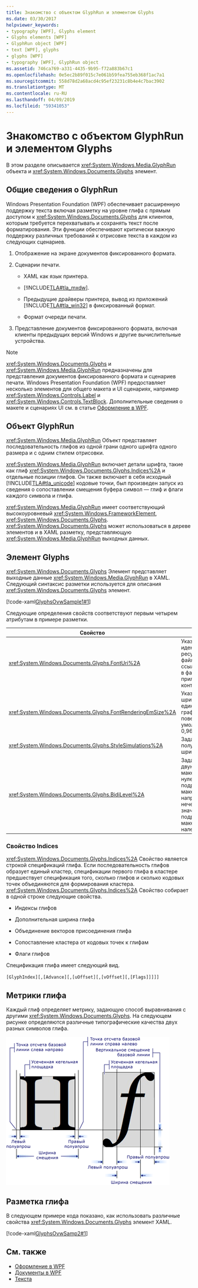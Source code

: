 ```yaml
---
title: Знакомство с объектом GlyphRun и элементом Glyphs
ms.date: 03/30/2017
helpviewer_keywords:
- typography [WPF], Glyphs element
- Glyphs elements [WPF]
- GlyphRun object [WPF]
- text [WPF], glyphs
- glyphs [WPF]
- typography [WPF], GlyphRun object
ms.assetid: 746ca769-a331-4435-9b95-f72a883b67c1
ms.openlocfilehash: 0e5ec2b89f015c7e061b59fea755eb368f1ac7a1
ms.sourcegitcommit: 558d78d2a68acd4c95ef23231c8b4e4c7bac3902
ms.translationtype: MT
ms.contentlocale: ru-RU
ms.lasthandoff: 04/09/2019
ms.locfileid: "59341053"
---
```

# <a name="introduction-to-the-glyphrun-object-and-glyphs-element"></a>Знакомство с объектом GlyphRun и элементом Glyphs
В этом разделе описывается <xref:System.Windows.Media.GlyphRun> объекта и <xref:System.Windows.Documents.Glyphs> элемент.  

<a name="text_glyphrunovw_intro"></a>   
## <a name="introduction-to-glyphrun"></a>Общие сведения о GlyphRun  
 Windows Presentation Foundation (WPF) обеспечивает расширенную поддержку текста включая разметку на уровне глифа с прямым доступом к <xref:System.Windows.Documents.Glyphs> для клиентов, которым требуется перехватывать и сохранять текст после форматирования. Эти функции обеспечивают критически важную поддержку различных требований к отрисовке текста в каждом из следующих сценариев.  
  
1. Отображение на экране документов фиксированного формата.  
  
2. Сценарии печати.  
  
    -   XAML как язык принтера.  
  
    -   [!INCLUDE[TLA#tla_mxdw](../../../../includes/tlasharptla-mxdw-md.md)].  
  
    -   Предыдущие драйверы принтера, вывод из приложений [!INCLUDE[TLA#tla_win32](../../../../includes/tlasharptla-win32-md.md)] в фиксированный формат.  
  
    -   Формат очереди печати.  
  
3. Представление документов фиксированного формата, включая клиенты предыдущих версий Windows и другие вычислительные устройства.  
  
> [!NOTE]
>  <xref:System.Windows.Documents.Glyphs> и <xref:System.Windows.Media.GlyphRun> предназначены для представления документов фиксированного формата и сценариев печати. Windows Presentation Foundation (WPF) предоставляет несколько элементов для общего макета и UI  сценариях, например <xref:System.Windows.Controls.Label> и <xref:System.Windows.Controls.TextBlock>. Дополнительные сведения о макете и сценариях UI см. в статье [Оформление в WPF](typography-in-wpf.md).  
  
<a name="text_glyphrunovw_glyphrunobject"></a>   
## <a name="the-glyphrun-object"></a>Объект GlyphRun  
 <xref:System.Windows.Media.GlyphRun> Объект представляет последовательность глифов из одной грани одного шрифта одного размера и с одним стилем отрисовки.  
  
 <xref:System.Windows.Media.GlyphRun> включает детали шрифта, такие как глиф <xref:System.Windows.Documents.Glyphs.Indices%2A> и отдельные позиции глифов. Он также включает в себя исходный [!INCLUDE[TLA#tla_unicode](../../../../includes/tlasharptla-unicode-md.md)] кодовые точки, был произведен запуск из сведения о сопоставлении смещения буфера символ — глиф и флаги каждого символа и глифа.  
  
 <xref:System.Windows.Media.GlyphRun> имеет соответствующий высокоуровневый <xref:System.Windows.FrameworkElement>, <xref:System.Windows.Documents.Glyphs>. <xref:System.Windows.Documents.Glyphs> может использоваться в дереве элементов и в XAML разметку, представляющую <xref:System.Windows.Media.GlyphRun> выходных данных.  
  
<a name="text_glyphrunovw_glyphselement"></a>   
## <a name="the-glyphs-element"></a>Элемент Glyphs  
 <xref:System.Windows.Documents.Glyphs> Элемент представляет выходные данные <xref:System.Windows.Media.GlyphRun> в XAML. Следующий синтаксис разметки используется для описания <xref:System.Windows.Documents.Glyphs> элемент.  
  
 [!code-xaml[GlyphsOvwSample1#1](~/samples/snippets/csharp/VS_Snippets_Wpf/GlyphsOvwSample1/CS/default.xaml#1)]  
  
 Следующие определения свойств соответствуют первым четырем атрибутам в примере разметки.  
  
|Свойство|Описание|  
|--------------|-----------------|  
|<xref:System.Windows.Documents.Glyphs.FontUri%2A>|Указывает идентификатор ресурса: имя файла, URI, или ссылку на ресурс в файле .exe или приложения контейнера.|  
|<xref:System.Windows.Documents.Glyphs.FontRenderingEmSize%2A>|Указывает размер шрифта в единицах графической поверхности (по умолчанию — 0,96 дюйма).|  
|<xref:System.Windows.Documents.Glyphs.StyleSimulations%2A>|Задает флаги для полужирного шрифта и курсива.|  
|<xref:System.Windows.Documents.Glyphs.BidiLevel%2A>|Задает уровень двунаправленного макета. Четные и нулевые значения подразумевают макет слева направо; нечетные значения подразумевают макет справа налево.|  
  
<a name="text_glyphrunovw_indicesproperty"></a>   
### <a name="indices-property"></a>Свойство Indices  
 <xref:System.Windows.Documents.Glyphs.Indices%2A> Свойство является строкой спецификаций глифа. Если последовательность глифов образует единый кластер, спецификации первого глифа в кластере предшествует спецификация того, сколько глифов и сколько кодовых точек объединяются для формирования кластера. <xref:System.Windows.Documents.Glyphs.Indices%2A> Свойство собирает в одной строке следующие свойства.  
  
-   Индексы глифов  
  
-   Дополнительная ширина глифа  
  
-   Объединение векторов присоединения глифа  
  
-   Сопоставление кластера от кодовых точек к глифам  
  
-   Флаги глифов  
  
 Спецификация глифа имеет следующий вид.  
  
 `[GlyphIndex][,[Advance][,[uOffset][,[vOffset][,[Flags]]]]]`  
  
<a name="text_glyphrunovw_glyphmetrics"></a>   
## <a name="glyph-metrics"></a>Метрики глифа  
 Каждый глиф определяет метрику, задающую способ выравнивания с другими <xref:System.Windows.Documents.Glyphs>. На следующем рисунке определяются различные типографические качества двух разных символов глифа.  
  
 ![Схема измерений глифа](./media/glyph-example.png "glyph_example")  
  
<a name="text_glyphrunovw_glyphsmarkup"></a>   
## <a name="glyphs-markup"></a>Разметка глифа  
 В следующем примере кода показано, как использовать различные свойства <xref:System.Windows.Documents.Glyphs> элемент XAML.  
  
 [!code-xaml[GlyphsOvwSamp2#1](~/samples/snippets/csharp/VS_Snippets_Wpf/GlyphsOvwSamp2/CS/default.xaml#1)]  
  
## <a name="see-also"></a>См. также

- [Оформление в WPF](typography-in-wpf.md)
- [Документы в WPF](documents-in-wpf.md)
- [Текста](optimizing-performance-text.md)
